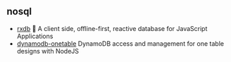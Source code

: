 ## nosql

- [rxdb](https://github.com/pubkey/rxdb) 🔄 A client side, offline-first, reactive database for JavaScript Applications
- [dynamodb-onetable](https://github.com/sensedeep/dynamodb-onetable) DynamoDB access and management for one table designs with NodeJS